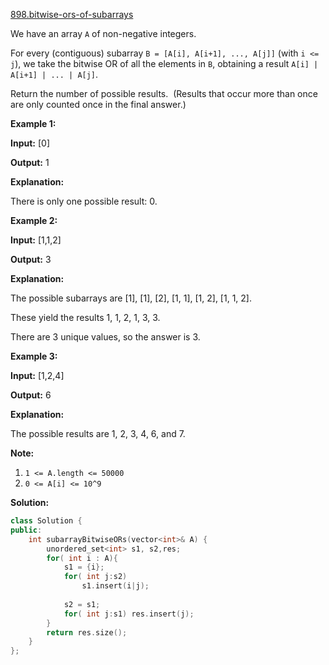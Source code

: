 [898.bitwise-ors-of-subarrays](https://leetcode.com/problems/bitwise-ors-of-subarrays/)  

We have an array `A` of non-negative integers.

For every (contiguous) subarray `B = [A[i], A[i+1], ..., A[j]]` (with `i <= j`), we take the bitwise OR of all the elements in `B`, obtaining a result `A[i] | A[i+1] | ... | A[j]`.

Return the number of possible results.  (Results that occur more than once are only counted once in the final answer.)

**Example 1:**

  
**Input:** \[0\]
  
**Output:** 1
  
**Explanation:** 
  
There is only one possible result: 0.
  

**Example 2:**

  
**Input:** \[1,1,2\]
  
**Output:** 3
  
**Explanation:** 
  
The possible subarrays are \[1\], \[1\], \[2\], \[1, 1\], \[1, 2\], \[1, 1, 2\].
  
These yield the results 1, 1, 2, 1, 3, 3.
  
There are 3 unique values, so the answer is 3.
  

**Example 3:**

  
**Input:** \[1,2,4\]
  
**Output:** 6
  
**Explanation:** 
  
The possible results are 1, 2, 3, 4, 6, and 7.
  

**Note:**

1.  `1 <= A.length <= 50000`
2.  `0 <= A[i] <= 10^9`  



**Solution:**  

```cpp
class Solution {
public:
    int subarrayBitwiseORs(vector<int>& A) {
        unordered_set<int> s1, s2,res;
        for( int i : A){
            s1 = {i};
            for( int j:s2)
                s1.insert(i|j);
            
            s2 = s1;
            for( int j:s1) res.insert(j);
        }
        return res.size();
    }
};
```
      